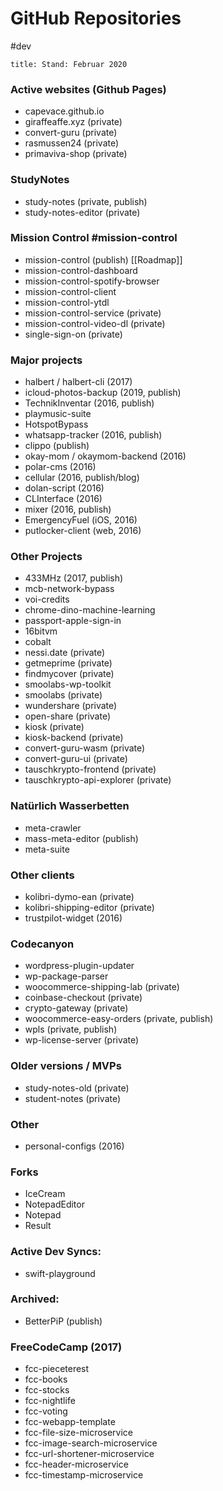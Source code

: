 # GitHub Repositories
#dev 

```ad-info
title: Stand: Februar 2020
```


### Active websites (Github Pages)
- capevace.github.io
- giraffeaffe.xyz (private)
- convert-guru (private)
- rasmussen24 (private)
- primaviva-shop (private)


### StudyNotes
- study-notes (private, publish)
- study-notes-editor (private)


### Mission Control #mission-control 
- mission-control (publish) [[Roadmap]]
- mission-control-dashboard
- mission-control-spotify-browser
- mission-control-client
- mission-control-ytdl
- mission-control-service (private)
- mission-control-video-dl (private)
- single-sign-on (private)


### Major projects
- halbert / halbert-cli (2017)
- icloud-photos-backup (2019, publish)
- TechnikInventar (2016, publish)
- playmusic-suite
- HotspotBypass
- whatsapp-tracker (2016, publish)
- clippo (publish)
- okay-mom / okaymom-backend (2016)
- polar-cms (2016)
- cellular (2016, publish/blog)
- dolan-script (2016)
- CLInterface (2016)
- mixer (2016, publish)
- EmergencyFuel (iOS, 2016)
- putlocker-client (web, 2016)


### Other Projects
- 433MHz (2017, publish)
- mcb-network-bypass
- voi-credits
- chrome-dino-machine-learning
- passport-apple-sign-in
- 16bitvm
- cobalt
- nessi.date (private)
- getmeprime (private)
- findmycover (private)
- smoolabs-wp-toolkit
- smoolabs (private)
- wundershare (private)
- open-share (private)
- kiosk (private)
- kiosk-backend (private)
- convert-guru-wasm (private)
- convert-guru-ui (private)
- tauschkrypto-frontend (private)
- tauschkrypto-api-explorer (private)


### Natürlich Wasserbetten
- meta-crawler
- mass-meta-editor (publish)
- meta-suite


### Other clients
- kolibri-dymo-ean (private)
- kolibri-shipping-editor (private)
- trustpilot-widget (2016)


### Codecanyon
- wordpress-plugin-updater
- wp-package-parser
- woocommerce-shipping-lab (private)
- coinbase-checkout (private)
- crypto-gateway (private)
- woocommerce-easy-orders (private, publish)
- wpls (private, publish)
- wp-license-server (private)


### Older versions / MVPs
- study-notes-old (private)
- student-notes (private)


### Other
- personal-configs (2016)


### Forks
- IceCream
- NotepadEditor
- Notepad
- Result


### Active Dev Syncs:
- swift-playground


### Archived:
- BetterPiP (publish)


### FreeCodeCamp (2017)
- fcc-pieceterest
- fcc-books
- fcc-stocks
- fcc-nightlife
- fcc-voting
- fcc-webapp-template
- fcc-file-size-microservice
- fcc-image-search-microservice
- fcc-url-shortener-microservice
- fcc-header-microservice
- fcc-timestamp-microservice